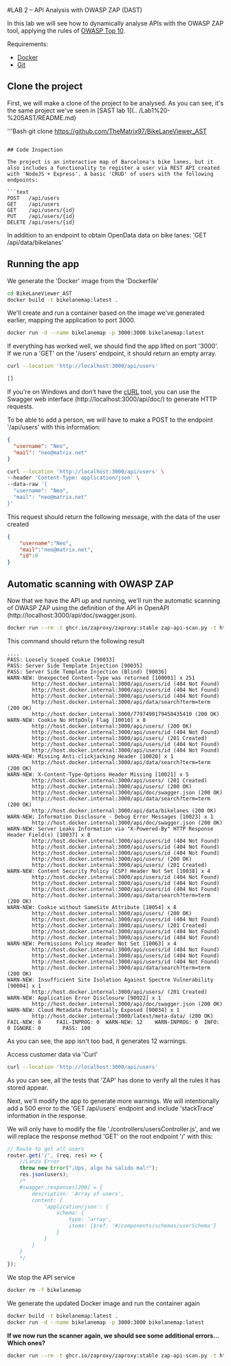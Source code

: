 #LAB 2 – API Analysis with OWASP ZAP (DAST)

In this lab we will see how to dynamically analyse APIs with the OWASP ZAP tool, applying the rules of [OWASP Top 10](https://owasp.org/www-project-top-ten/).

Requirements:

- [Docker](https://docs.docker.com/)
- [Git](https://git-scm.com/)

## Clone the project

First, we will make a clone of the project to be analysed. As you can see, it's the same project we've seen in [SAST lab 1](.. /Lab1%20-%20SAST/README.md)

'''Bash
git clone https://github.com/TheMatrix97/BikeLaneViewer_AST
```

## Code Inspection

The project is an interactive map of Barcelona's bike lanes, but it also includes a functionality to register a user via REST API created with 'NodeJS + Express'. A basic 'CRUD' of users with the following endpoints:

```text
POST   /api/users
GET    /api/users
GET    /api/users/{id}
PUT    /api/users/{id}
DELETE /api/users/{id}
```

In addition to an endpoint to obtain OpenData data on bike lanes: 'GET /api/data/bikelanes'


## Running the app

We generate the 'Docker' image from the 'Dockerfile'

```bash
cd BikeLaneViewer_AST
docker build -t bikelanemap:latest .
```

We'll create and run a container based on the image we've generated earlier, mapping the application to port 3000.

```bash
docker run -d --name bikelanemap -p 3000:3000 bikelanemap:latest
```

If everything has worked well, we should find the app lifted on port '3000'. If we run a 'GET' on the '/users' endpoint, it should return an empty array.

```bash
curl --location 'http://localhost:3000/api/users'

[]
```

If you're on Windows and don't have the [cURL](https://curl.se/) tool, you can use the Swagger web interface (http://localhost:3000/api/doc/) to generate HTTP requests.

To be able to add a person, we will have to make a POST to the endpoint '/api/users' with this information:

```json
{
  "username": "Neo",
  "mail": "neo@matrix.net"
}
```

```bash
curl --location 'http://localhost:3000/api/users' \
--header 'Content-Type: application/json' \
--data-raw '{
  "username": "Neo",
  "mail": "neo@matrix.net"
}'
````

This request should return the following message, with the data of the user created

```json
{
    "username":"Neo",
    "mail":"neo@matrix.net",
    "id":0
}
```


## Automatic scanning with OWASP ZAP

Now that we have the API up and running, we'll run the automatic scanning of OWASP ZAP using the definition of the API in OpenAPI (http://localhost:3000/api/doc/swagger.json).

```bash
docker run --rm -t ghcr.io/zaproxy/zaproxy:stable zap-api-scan.py -t http://host.docker.internal:3000/api/doc/swagger.json -f openapi
```

This command should return the following result

```text
....
PASS: Loosely Scoped Cookie [90033]
PASS: Server Side Template Injection [90035]
PASS: Server Side Template Injection (Blind) [90036]
WARN-NEW: Unexpected Content-Type was returned [100001] x 251 
        http://host.docker.internal:3000/api/users/id (404 Not Found)
        http://host.docker.internal:3000/api/users/id (404 Not Found)
        http://host.docker.internal:3000/api/users/id (404 Not Found)
        http://host.docker.internal:3000/api/data/search?term=term (200 OK)
        http://host.docker.internal:3000/7797490179450435410 (200 OK)
WARN-NEW: Cookie No HttpOnly Flag [10010] x 8 
        http://host.docker.internal:3000/api/users/ (200 OK)
        http://host.docker.internal:3000/api/users/id (404 Not Found)
        http://host.docker.internal:3000/api/users/ (201 Created)
        http://host.docker.internal:3000/api/users/id (404 Not Found)
        http://host.docker.internal:3000/api/users/id (404 Not Found)
WARN-NEW: Missing Anti-clickjacking Header [10020] x 1 
        http://host.docker.internal:3000/api/data/search?term=term (200 OK)
WARN-NEW: X-Content-Type-Options Header Missing [10021] x 5 
        http://host.docker.internal:3000/api/users/ (201 Created)
        http://host.docker.internal:3000/api/users/ (200 OK)
        http://host.docker.internal:3000/api/doc/swagger.json (200 OK)
        http://host.docker.internal:3000/api/data/search?term=term (200 OK)
        http://host.docker.internal:3000/api/data/bikelanes (200 OK)
WARN-NEW: Information Disclosure - Debug Error Messages [10023] x 1 
        http://host.docker.internal:3000/api/doc/swagger.json (200 OK)
WARN-NEW: Server Leaks Information via "X-Powered-By" HTTP Response Header Field(s) [10037] x 8 
        http://host.docker.internal:3000/api/users/id (404 Not Found)
        http://host.docker.internal:3000/api/users/id (404 Not Found)
        http://host.docker.internal:3000/api/users/id (404 Not Found)
        http://host.docker.internal:3000/api/users/ (200 OK)
        http://host.docker.internal:3000/api/users/ (201 Created)
WARN-NEW: Content Security Policy (CSP) Header Not Set [10038] x 4 
        http://host.docker.internal:3000/api/users/id (404 Not Found)
        http://host.docker.internal:3000/api/users/id (404 Not Found)
        http://host.docker.internal:3000/api/users/id (404 Not Found)
        http://host.docker.internal:3000/api/data/search?term=term (200 OK)
WARN-NEW: Cookie without SameSite Attribute [10054] x 8 
        http://host.docker.internal:3000/api/users/ (200 OK)
        http://host.docker.internal:3000/api/users/id (404 Not Found)
        http://host.docker.internal:3000/api/users/ (201 Created)
        http://host.docker.internal:3000/api/users/id (404 Not Found)
        http://host.docker.internal:3000/api/users/id (404 Not Found)
WARN-NEW: Permissions Policy Header Not Set [10063] x 4 
        http://host.docker.internal:3000/api/users/id (404 Not Found)
        http://host.docker.internal:3000/api/users/id (404 Not Found)
        http://host.docker.internal:3000/api/users/id (404 Not Found)
        http://host.docker.internal:3000/api/data/search?term=term (200 OK)
WARN-NEW: Insufficient Site Isolation Against Spectre Vulnerability [90004] x 1 
        http://host.docker.internal:3000/api/users/ (201 Created)
WARN-NEW: Application Error Disclosure [90022] x 1 
        http://host.docker.internal:3000/api/doc/swagger.json (200 OK)
WARN-NEW: Cloud Metadata Potentially Exposed [90034] x 1 
        http://host.docker.internal:3000/latest/meta-data/ (200 OK)
FAIL-NEW: 0     FAIL-INPROG: 0  WARN-NEW: 12    WARN-INPROG: 0  INFO: 0 IGNORE: 0       PASS: 100
```

As you can see, the app isn't too bad, it generates 12 warnings.

Access customer data via 'Curl'

```bash
curl --location 'http://localhost:3000/api/users'
```
As you can see, all the tests that 'ZAP' has done to verify all the rules it has stored appear.

Next, we'll modify the app to generate more warnings. We will intentionally add a 500 error to the 'GET /api/users' endpoint and include 'stackTrace' information in the response.

We will only have to modify the file './controllers/usersController.js', and we will replace the response method 'GET' on the root endpoint '/' with this:

```js
// Route to get all users
router.get('/', (req, res) => {
    //Lanza Error
    throw new Error("¡Ups, algo ha salido mal!");
    res.json(users);
    /*
    #swagger.responses[200] = {
        description: 'Array of users',
        content: {
            'application/json': {
                schema: {
                    type: 'array',
                    items: {$ref: '#/components/schemas/userSchema'}
                }
            }
        }
    }
    */
});
```

We stop the API service

```bash
docker rm -f bikelanemap
```

We generate the updated Docker image and run the container again

```bash
docker build -t bikelanemap:latest .
docker run -d --name bikelanemap -p 3000:3000 bikelanemap:latest
```

**If we now run the scanner again, we should see some additional errors... Which ones?**

```bash
docker run --rm -t ghcr.io/zaproxy/zaproxy:stable zap-api-scan.py -t http://host.docker.internal:3000/api/doc/swagger.json -f openapi
```

